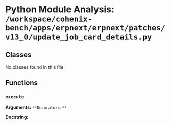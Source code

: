 # Python Module Analysis: `/workspace/cohenix-bench/apps/erpnext/erpnext/patches/v13_0/update_job_card_details.py`

## Classes

No classes found in this file.


## Functions

### `execute`
**Arguments:** ``
**Decorators:** ``

**Docstring:**
```

```

